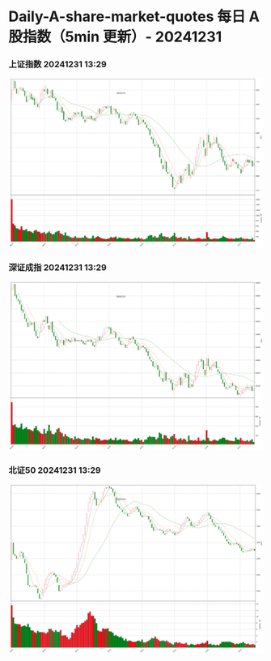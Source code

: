 
# Daily-A-share-market-quotes 每日 A 股指数（5min 更新）- 20241231

### 上证指数 20241231 13:29
![](./fig/2024/12/20241231-sh000001.png)

### 深证成指 20241231 13:29
![](./fig/2024/12/20241231-sz399001.png)

### 北证50 20241231 13:29
![](./fig/2024/12/20241231-bj899050.png)
